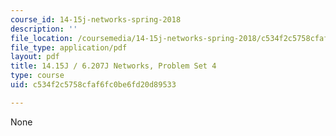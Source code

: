 ```yaml
---
course_id: 14-15j-networks-spring-2018
description: ''
file_location: /coursemedia/14-15j-networks-spring-2018/c534f2c5758cfaf6fc0be6fd20d89533_MIT14_15JS18_ps4.pdf
file_type: application/pdf
layout: pdf
title: 14.15J / 6.207J Networks, Problem Set 4
type: course
uid: c534f2c5758cfaf6fc0be6fd20d89533

---
```

None